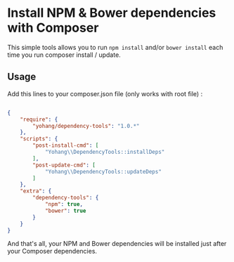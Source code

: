 Install NPM & Bower dependencies with Composer
==============================================

This simple tools allows you to run `npm install` and/or `bower install` each time you run composer install / update.

Usage
-----

Add this lines to your composer.json file (only works with root file) :

```json

{
    "require": {
        "yohang/dependency-tools": "1.0.*"
    },
    "scripts": {
        "post-install-cmd": [
            "Yohang\\DependencyTools::installDeps"
        ],
        "post-update-cmd": [
            "Yohang\\DependencyTools::updateDeps"
        ]
    },
    "extra": {
        "dependency-tools": {
            "npm": true,
            "bower": true
        }
    }
}

```

And that's all, your NPM and Bower dependencies will be installed just after your Composer dependencies.
